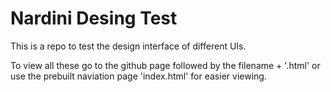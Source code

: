 # Nardini Desing Test

This is a repo to test the design interface of different UIs. 

To view all these go to the github page followed by the filename + '.html' or use the prebuilt naviation page 'index.html' for easier viewing.